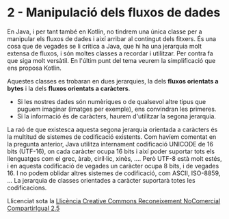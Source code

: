 # 2 - Manipulació dels fluxos de dades

En Java, i per tant també en Kotlin, no tindrem una única classe per a
manipular els fluxos de dades i així arribar al contingut dels fitxers. És una
cosa que de vegades se li critica a Java, que hi ha una jerarquia molt extensa
de fluxos, i són moltes classes a recordar i utilitzar. Per contra fa que siga
molt versàtil. En l'últim punt del tema veurem la simplificació que ens
proposa Kotlin.

Aquestes classes es trobaran en dues jerarquies, la dels **fluxos orientats a
bytes** i la dels **fluxos orientats a caràcters**.

  * Si les nostres dades són numèriques o de qualsevol altre tipus que puguem imaginar (imatges per exemple), ens convindran les primeres.
  * Si la informació és de caràcters, haurem d'utilitzar la segona jerarquia.

La raó de que existesca aquesta segona jerarquia orientada a caràcters és la
multitud de sistemes de codificació existents. Com havíem comentat en la
pregunta anterior, Java utilitza internament codificació UNICODE de 16 bits
(UTF-16), on cada caràcter ocupa 16 bits i així poder suportar tots els
llenguatges com el grec, àrab, ciríl·lic, xinès, .... Però UTF-8 està molt
estés, i en aquesta codificació de vegades un caràcter ocupa 8 bits, i de
vegades 16. I no podem oblidar altres sistemes de codificació, com ASCII,
ISO-8859, ... La jerarquia de classes orientades a caràcter suportarà totes
les codificacions.

Llicenciat sota la  [Llicència Creative Commons Reconeixement NoComercial
CompartirIgual 2.5](http://creativecommons.org/licenses/by-nc-sa/2.5/)

